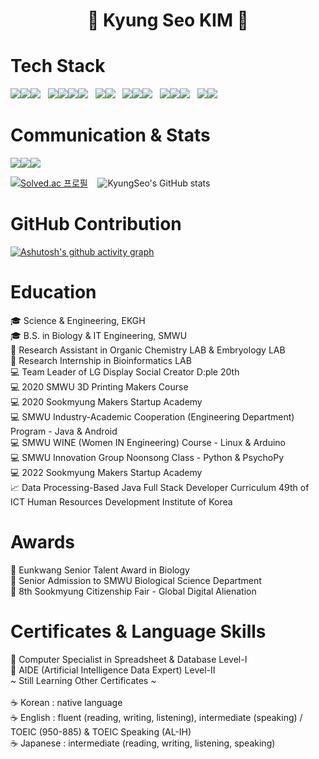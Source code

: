 <h1 align="center"> 🤍 Kyung Seo KIM 🤍 </h1>
<h3 align="center"> </h3>

# Tech Stack

<img src="https://img.shields.io/badge/Python-3776AB?style=for-the-badge&logo=Python&logoColor=white"><img src="https://img.shields.io/badge/java-%23ED8B00?style=for-the-badge&logo=openjdk&logoColor=white"><img src="https://img.shields.io/badge/javascript-F7DF1E?style=for-the-badge&logo=javascript&logoColor=white"> 
&nbsp; 
<img src="https://img.shields.io/badge/qt-41CD52?style=for-the-badge&logo=qt&logoColor=white"><img src="https://img.shields.io/badge/html5-E34F26?style=for-the-badge&logo=html5&logoColor=white"><img src="https://img.shields.io/badge/css3-1572B6?style=for-the-badge&logo=css3&logoColor=white"><img src="https://img.shields.io/badge/react-61DAFB?style=for-the-badge&logo=react&logoColor=white">
&nbsp; 
<img src="https://img.shields.io/badge/android-34A853?style=for-the-badge&logo=android&logoColor=white"><img src="https://img.shields.io/badge/kotlin-7F52FF?style=for-the-badge&logo=kotlin&logoColor=white">
&nbsp; 
<img src="https://img.shields.io/badge/tensorflow-FF6F00?style=for-the-badge&logo=tensorflow&logoColor=white"><img src="https://img.shields.io/badge/pytorch-EE4C2C?style=for-the-badge&logo=pytorch&logoColor=white"><img src="https://img.shields.io/badge/pandas-150458?style=for-the-badge&logo=pandas&logoColor=white">
&nbsp; 
<img src="https://img.shields.io/badge/mysql-4479A1?style=for-the-badge&logo=mysql&logoColor=white"><img src="https://img.shields.io/badge/oracle-F80000?style=for-the-badge&logo=oracle&logoColor=white"><img src="https://img.shields.io/badge/mariadb-003545?style=for-the-badge&logo=mariadb&logoColor=white">
&nbsp; 
<img src="https://img.shields.io/badge/linux-FCC624?style=for-the-badge&logo=linux&logoColor=white"><img src="https://img.shields.io/badge/netlify-00C7B7?style=for-the-badge&logo=netlify&logoColor=white">

# Communication & Stats

<img src="https://img.shields.io/badge/slack-4A154B?style=for-the-badge&logo=slack&logoColor=white"><img src="https://img.shields.io/badge/notion-333333?style=for-the-badge&logo=notion&logoColor=white"><img src="https://img.shields.io/badge/zoom-0B5CFF?style=for-the-badge&logo=zoom&logoColor=white">

[![Solved.ac 프로필](http://mazassumnida.wtf/api/v2/generate_badge?boj=kkyungseo1106)](https://solved.ac/kkyungseo1106)
&nbsp;&nbsp;
![KyungSeo's GitHub stats](https://github-readme-stats.vercel.app/api?username=kkyungseo&count_private=true&show_icons=true&theme=dracula)

<!--
![Top Langs](https://github-readme-stats.vercel.app/api/top-langs/?username=kkyungseo&layout=compact)
-->

# GitHub Contribution
[![Ashutosh's github activity graph](https://github-readme-activity-graph.vercel.app/graph?username=kkyungseo&theme=material-palenight&days=30&grid=false&hide_title=true&title_color=C792EA&bg_color=282A36&radius=9)](https://github.com/ashutosh00710/github-readme-activity-graph)



# Education
🎓 Science & Engineering, EKGH <br/>
🎓 B.S. in Biology & IT Engineering, SMWU <br/>
🥼 Research Assistant in Organic Chemistry LAB & Embryology LAB <br/>
🥼 Research Internship in Bioinformatics LAB <br/>
💻 Team Leader of LG Display Social Creator D:ple 20th <br/>
💻 2020 SMWU 3D Printing Makers Course <br/>
💻 2020 Sookmyung Makers Startup Academy <br/>
💻 SMWU Industry-Academic Cooperation (Engineering Department) Program - Java & Android <br/>
💻 SMWU WINE (Women IN Engineering) Course - Linux & Arduino <br/>
💻 SMWU Innovation Group Noonsong Class - Python & PsychoPy <br/>
💻 2022 Sookmyung Makers Startup Academy <br/>
📈 Data Processing-Based Java Full Stack Developer Curriculum 49th of ICT Human Resources Development Institute of Korea

# Awards
🏅 Eunkwang Senior Talent Award in Biology <br/>
🏅 Senior Admission to SMWU Biological Science Department <br/>
🏅 8th Sookmyung Citizenship Fair - Global Digital Alienation

# Certificates & Language Skills
🎯 Computer Specialist in Spreadsheet & Database Level-I <br/>
🎯 AIDE (Artificial Intelligence Data Expert) Level-II <br/>
~ Still Learning Other Certificates ~ <br/>
<br/>
☕ Korean : native language <br/>
☕ English : fluent (reading, writing, listening), intermediate (speaking) / TOEIC (950-885) & TOEIC Speaking (AL-IH) <br/> 
☕ Japanese : intermediate (reading, writing, listening, speaking)   <br/>




